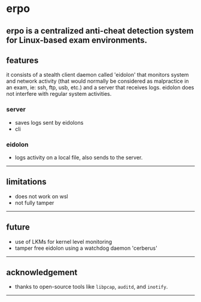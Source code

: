 # erpo
erpo is a centralized anti-cheat detection system for Linux-based exam environments. 
---

## **features**
it consists of a stealth client daemon called 'eidolon' that monitors system and network activity (that would normally be considered as malpractice in an exam, ie: ssh, ftp, usb, etc.) and a server that receives logs. eidolon does not interfere with regular system activities.

### **server**
- saves logs sent by eidolons
- cli

### **eidolon**
- logs activity on a local file, also sends to the server. 
---

## **limitations**
- does not work on wsl
- not fully tamper
---

## **future**
- use of LKMs for kernel level monitoring
- tamper free eidolon using a watchdog daemon 'cerberus'
---

## **acknowledgement** 
- thanks to open-source tools like `libpcap`, `auditd`, and `inotify`.
---
